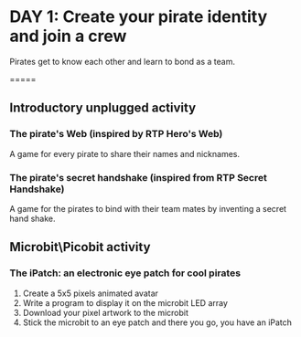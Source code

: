 # DAY 1: Create your pirate identity and join a crew

Pirates get to know each other and learn to bond as a team.

=====
## Introductory unplugged activity

### The pirate's Web (inspired by RTP Hero's Web)

A game for every pirate to share their names and nicknames.

### The pirate's secret handshake (inspired from RTP Secret Handshake)

A game for the pirates to bind with their team mates by inventing a secret hand shake. 

## Microbit\Picobit activity

### The iPatch: an electronic eye patch for cool pirates

1. Create a 5x5 pixels animated avatar
2. Write a program to display it on the microbit LED array
3. Download your pixel artwork to the microbit
4. Stick the microbit to an eye patch and there you go, you have an iPatch
